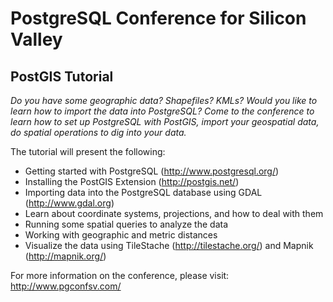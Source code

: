 # PostgreSQL Conference for Silicon Valley 
## PostGIS Tutorial

<i>Do you have some geographic data? Shapefiles? KMLs? Would you like to learn how to import the data into PostgreSQL? Come to the conference to learn how to set up PostgreSQL with PostGIS, import your geospatial data, do spatial operations to dig into your data.</i>

The tutorial will present the following: 

- Getting started with PostgreSQL (http://www.postgresql.org/)
- Installing the PostGIS Extension (http://postgis.net/)
- Importing data into the PostgreSQL database using GDAL (http://www.gdal.org)
- Learn about coordinate systems, projections, and how to deal with them
- Running some spatial queries to analyze the data 
- Working with geographic and metric distances
- Visualize the data using TileStache (http://tilestache.org/) and Mapnik (http://mapnik.org/)

For more information on the conference, please visit: http://www.pgconfsv.com/

